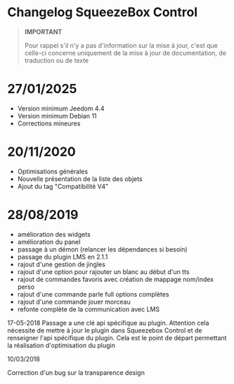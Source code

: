 # Changelog SqueezeBox Control

>**IMPORTANT**
>
>Pour rappel s'il n'y a pas d'information sur la mise à jour, c'est que celle-ci concerne uniquement de la mise à jour de documentation, de traduction ou de texte

# 27/01/2025

- Version minimum Jeedom 4.4
- Version minimum Debian 11
- Corrections mineures

# 20/11/2020

- Optimisations générales
- Nouvelle présentation de la liste des objets
- Ajout du tag "Compatibilité V4"

# 28/08/2019

- amélioration des widgets
- amélioration du panel
- passage à un démon (relancer les dépendances si besoin)
- passage du plugin LMS en 2.1.1
- rajout d'une gestion de jingles
- rajout d'une option pour rajouter un blanc au début d'un tts
- rajout de commandes favoris avec création de mappage nom/index perso
- rajout d'une commande parle full options complètes
- rajout d'une commande jouer morceau
- refonte complète de la communication avec LMS

17-05-2018
Passage a une clé api spécifique au plugin. Attention cela nécessite de mettre à jour le plugin dans Squeezebox Control et de renseigner l'api spécifique du plugin. Cela est le point de départ permettant la réalisation d'optimisation du plugin

10/03/2018

Correction d'un bug sur la transparence design
